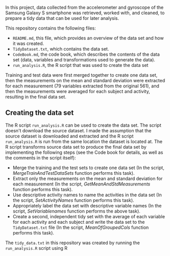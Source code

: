 In this project, data collected from the accelerometer and gyroscope of the Samsung Galaxy S smartphone was retrieved, worked with, and cleaned, to prepare a tidy data that can be used for later analysis.

This repository contains the following files:

- `README.md`, this file, which provides an overview of the data set and how it was created.
- `TidyDataset.txt`, which contains the data set.
- `CodeBook.md`, the code book, which describes the contents of the data set (data, variables and transformations used to generate the data).
- `run_analysis.R`, the R script that was used to create the data set 

Training and test data were first merged together to create one data set, then the measurements on the mean and standard deviation were extracted for each measurement (79 variables extracted from the original 561), and then the measurements were averaged for each subject and activity, resulting in the final data set.

## Creating the data set

The R script `run_analysis.R` can be used to create the data set.
The script doesn't download the source dataset. I made the assumption that the source dataset is downloaded and extracted and the R script `run_analysis.R` is run from the same location the dataset is located at. The R script transforms source data set to produce the final data set by implementing the following steps (see the Code book for details, as well as the comments in the script itself):

- Merge the training and the test sets to create one data set (In the script, *MergeTrainAndTestDataSets* function performs this task).
- Extract only the measurements on the mean and standard deviation for each measurement (In the script, *GetMeanAndStdMeasurements* function performs this task).
- Use descriptive activity names to name the activities in the data set (In the script, *SetActivityNames* function performs this task).
- Appropriately label the data set with descriptive variable names (In the script, *SetVariablenames* function performs the above task).
- Create a second, independent tidy set with the average of each variable for each activity and each subject and write the data set to the `TidyDataset.txt` file (In the script, *MeanOfGroupedCols* function performs this task).

The `tidy_data.txt` in this repository was created by running the `run_analysis.R` script using R